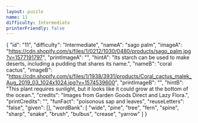```yaml
---
layout: puzzle
name: 11
difficulty: Intermediate
printerFriendly: false
---
```

{
    "id": "11",
    "difficulty": "Intermediate",
    "nameA": "sago palm",
    "imageA": "https://cdn.shopify.com/s/files/1/0212/1030/0480/products/sago_palm.jpg?v=1577191797",
    "printImageA": "",
    "hintA": "Its starch can be used to make deserts, including a pudding that shares its name.",
    "nameB": "coral cactus",
    "imageB": "https://cdn.shopify.com/s/files/1/1938/3931/products/Coral_cactus_malek_Aug_2019_03_1024x1024.jpg?v=1574539600",
    "printImageB": "",
    "hintB": "This plant requires sunlight, but it looks like it could grow at the bottom of the ocean.",
    "credits": "Images from Garden Goods Direct and Lazy Flora.",
    "printCredits": "",
    "funFact": "poisonous sap and leaves",
    "reuseLetters": "false",
    "given": [],
    "wordBank": [
        "wide",
        "pine",
        "tree",
        "fern",
        "spine",
        "sharp",
        "snake",
        "brush",
        "bulbus",
        "crease",
        "yarrow"
    ]
}
